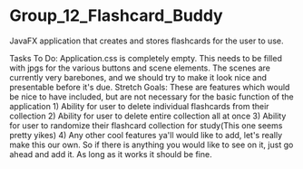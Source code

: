 # Group_12_Flashcard_Buddy
JavaFX application that creates and stores flashcards for the user to use.

Tasks To Do:
Application.css is completely empty. This needs to be filled with jpgs for the various buttons and scene elements. The scenes are currently very barebones, and we should try
    to make it look nice and presentable before it's due.
Stretch Goals:
  These are features which would be nice to have included, but are not necessary for the basic function of the application
      1) Ability for user to delete individual flashcards from their collection
      2) Ability for user to delete entire collection all at once
      3) Ability for user to randomize their flashcard collection for study(This one seems pretty yikes)
      4) Any other cool features ya'll would like to add, let's really make this our own. So if there is anything you would like to see on it, just go ahead and add it.
                As long as it works it should be fine.
